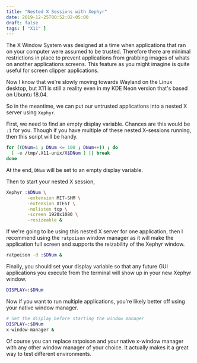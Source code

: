 ```yaml
---
title: "Nested X Sessions with Xephyr"
date: 2019-12-25T00:52:02-05:00
draft: false
tags: [ "X11" ]
---
```


The X Window System was designed at a time when applications that ran on your computer were assumed to be trusted. Therefore there are minimal restrictions in place to prevent applications from grabbing images of whats on another applications screens. This feature as you might imagine is quite useful for screen clipper applications.

Now I know that we're slowly moving towards Wayland on the Linux desktop, but X11 is still a reality even in my KDE Neon version that's based on Ubuntu 18.04.

So in the meantime, we can put our untrusted applications into a nested X server using `Xephyr`.

First, we need to find an empty display variable. Chances are this would be `:1` for you. Though if you have multiple of these nested X-sessions running, then this script will be handy.

```bash
for ((DNum=1 ; DNum <= 100 ; DNum++)) ; do
  [ -e /tmp/.X11-unix/X$DNum ] || break
done
```

At the end, `DNum` will be set to an empty display variable.

Then to start your nested X session,

```bash
Xephyr :$DNum \
        -extension MIT-SHM \
        -extension XTEST \
        -nolisten tcp \
        -screen 1920x1080 \
        -resizeable &
```

If we're going to be using this nested X server for one application, then I recommend using the `ratpoison` window manager as it will make the application full screen and supports the reizability of the Xephyr window.

```bash
ratpoison -d :$DNum &
```

Finally, you should set your display variable so that any future GUI applications you execute from the terminal will show up in your new Xephyr window.

```bash
DISPLAY=:$DNum
```

Now if you want to run multiple applications, you're likely better off using your native window manager. 

```bash
# Set the display before starting the window manager
DISPLAY=:$DNum
x-window-manager &
```

Of course you can replace ratpoison and your native x-window manager with any other window manager of your choice. It actually makes it a great way to test different environments.
